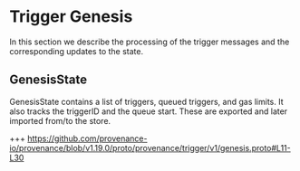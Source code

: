 <!--
order: 7
-->

# Trigger Genesis

In this section we describe the processing of the trigger messages and the corresponding updates to the state.


## GenesisState

GenesisState contains a list of triggers, queued triggers, and gas limits. It also tracks the triggerID and the queue start. These are exported and later imported from/to the store.

+++ https://github.com/provenance-io/provenance/blob/v1.19.0/proto/provenance/trigger/v1/genesis.proto#L11-L30

